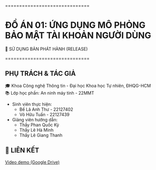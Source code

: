 ==============================
# ĐỒ ÁN 01: ỨNG DỤNG MÔ PHỎNG BẢO MẬT TÀI KHOẢN NGƯỜI DÙNG

🚀 SỬ DỤNG BẢN PHÁT HÀNH (RELEASE)

==============================

PHỤ TRÁCH & TÁC GIẢ
--------------------
🎓 Khoa Công nghệ Thông tin - Đại học Khoa học Tự nhiên, ĐHQG-HCM  
📚 Lớp học phần: An ninh máy tính - 22MMT
- Sinh viên thực hiện: 
    - Bế Lã Anh Thư - 22127402
    - Võ Hữu Tuấn - 22127439
- Giảng viên hướng dẫn:
    - Thầy Phan Quốc Kỳ
    - Thầy Lê Hà Minh
    - Thầy Lê Giang Thanh

🔗 LIÊN KẾT
----------- 
[Video demo (Google Drive)](https://drive.google.com/drive/folders/1PuGn2AbgZ_b0iDku-1wlK-NTxLjEmHZU?usp=drive_link)

